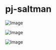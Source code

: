# pj-saltman

![Image](https://github.com/honglongwei/pj-saltman/blob/master/images/saltman_001.jpg)

![Image](https://github.com/honglongwei/pj-saltman/blob/master/images/saltman_002.jpg)

![Image](https://github.com/honglongwei/pj-saltman/blob/master/images/saltman_003.jpg)

